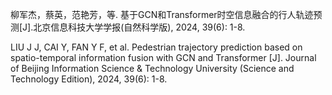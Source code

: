 柳军杰，蔡英，范艳芳，等. 基于GCN和Transformer时空信息融合的行人轨迹预测[J].北京信息科技大学学报(自然科学版), 2024, 39(6): 1-8.

LIU J J, CAI Y, FAN Y F, et al. Pedestrian trajectory prediction based on spatio-temporal information fusion with GCN and Transformer [J]. Journal of Beijing Information Science & Technology University (Science and Technology Edition), 2024, 39(6): 1-8.